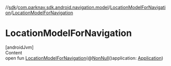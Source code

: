 //[sdk](../../../index.md)/[com.parknav.sdk.android.navigation.model](../index.md)/[LocationModelForNavigation](index.md)/[LocationModelForNavigation](-location-model-for-navigation.md)



# LocationModelForNavigation  
[androidJvm]  
Content  
open fun [LocationModelForNavigation](-location-model-for-navigation.md)(@[NonNull](https://developer.android.com/reference/kotlin/androidx/annotation/NonNull.html)()application: [Application](https://developer.android.com/reference/kotlin/android/app/Application.html))  




